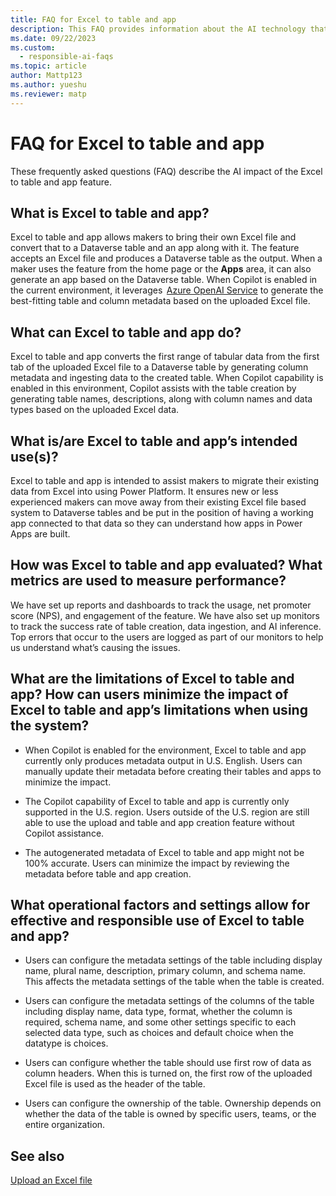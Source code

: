 ```yaml
---
title: FAQ for Excel to table and app
description: This FAQ provides information about the AI technology that's used in Excel to table and app. This FAQ also includes key considerations and details about how AI is used, how it was tested and evaluated, and any specific limitations.
ms.date: 09/22/2023
ms.custom: 
  - responsible-ai-faqs
ms.topic: article
author: Mattp123
ms.author: yueshu
ms.reviewer: matp
---
```

# FAQ for Excel to table and app

These frequently asked questions (FAQ) describe the AI impact of the Excel to table and app feature.

## What is Excel to table and app?

Excel to table and app allows makers to bring their own Excel file and convert that to a Dataverse table and an app along with it. The feature accepts an Excel file and produces a Dataverse table as the output. When a maker uses the feature from the home page or the **Apps** area, it can also generate an app based on the Dataverse table. When Copilot is enabled in the current environment, it leverages  [Azure OpenAI Service](/azure/ai-services/openai/overview) to generate the best-fitting table and column metadata based on the uploaded Excel file.

## What can Excel to table and app do?  

Excel to table and app converts the first range of tabular data from the first tab of the uploaded Excel file to a Dataverse table by generating column metadata and ingesting data to the created table. When Copilot capability is enabled in this environment, Copilot assists with the table creation by generating table names, descriptions, along with column names and data types based on the uploaded Excel data.  

## What is/are Excel to table and app’s intended use(s)?

Excel to table and app is intended to assist makers to migrate their existing data from Excel into using Power Platform. It ensures new or less experienced makers can move away from their existing Excel file based system to Dataverse tables and be put in the position of having a working app connected to that data so they can understand how apps in Power Apps are built.

## How was Excel to table and app evaluated? What metrics are used to measure performance?

We have set up reports and dashboards to track the usage, net promoter score (NPS), and engagement of the feature. We have also set up monitors to track the success rate of table creation, data ingestion, and AI inference. Top errors that occur to the users are logged as part of our monitors to help us understand what’s causing the issues.  

## What are the limitations of Excel to table and app? How can users minimize the impact of Excel to table and app’s limitations when using the system?

- When Copilot is enabled for the environment, Excel to table and app currently only produces metadata output in U.S. English. Users can manually update their metadata before creating their tables and apps to minimize the impact.  

- The Copilot capability of Excel to table and app is currently only supported in the U.S. region. Users outside of the U.S. region are still able to use the upload and table and app creation feature without Copilot assistance.  

- The autogenerated metadata of Excel to table and app might not be 100% accurate. Users can minimize the impact by reviewing the metadata before table and app creation.

## What operational factors and settings allow for effective and responsible use of Excel to table and app?

- Users can configure the metadata settings of the table including display name, plural name, description, primary column, and schema name. This affects the metadata settings of the table when the table is created.  

- Users can configure the metadata settings of the columns of the table including display name, data type, format, whether the column is required, schema name, and some other settings specific to each selected data type, such as choices and default choice when the datatype is choices.  

- Users can configure whether the table should use first row of data as column headers. When this is turned on, the first row of the uploaded Excel file is used as the header of the table.  

- Users can configure the ownership of the table. Ownership depends on whether the data of the table is owned by specific users, teams, or the entire organization.

## See also

[Upload an Excel file](../data-platform/create-edit-entities-portal.md#upload-an-excel-file-preview)